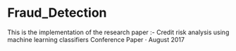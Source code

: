 # Fraud_Detection
This is the implementation of the research paper :-  Credit risk analysis using machine learning classifiers  Conference Paper · August 2017
